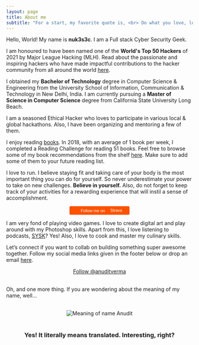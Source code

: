 ```yaml
---
layout: page
title: About me
subtitle: "For a start, my favorite quote is, <br> Do what you love, love what you do."
---
```


<div id="aboutme-section">

<p class="about-text">
<span class="fa fa-briefcase about-icon"></span>
Hello, World! My name is <strong>nuk3s3c</strong>. I am a Full stack Cyber Security Geek.
</p>

<p class="about-text">
<span class="fa fa-award about-icon"></span>
I am honoured to have been named one of the <strong>World's Top 50 Hackers</strong> of 2021 by Major League Hacking (MLH). Read about the passionate and inspiring hackers who have made impactful contributions to the hacker community from all around the world <a target="_blank" href="https://top.mlh.io/2021">here</a>.
</p>

<p class="about-text">
<span class="fa fa-graduation-cap about-icon"></span>
I obtained my <strong>Bachelor of Technology</strong> degree in Computer Science & Engineering from the University School of Information, Communication & Technology in New Delhi, India. I am currently pursuing a <strong>Master of Science in Computer Science</strong> degree from California State University Long Beach.
</p>

<p class="about-text">
<span class="fa fa-code about-icon"></span>
I am a seasoned Ethical Hacker who loves to participate in various local & global hackathons. Also, I have been organizing and mentoring a few of them.
</p>

<p class="about-text">
<span class="fa fa-book about-icon"></span>
I enjoy reading <a target="_blank" href="https://www.anudit.in/books/">books</a>. In 2018, with an average of 1 book per week, I completed a Reading Challenge for reading 51 books. Feel free to browse some of my book recommendations from the shelf <a target="_blank" href="https://www.goodreads.com/user/year_in_books/2018/82771249">here</a>. Make sure to add some of them to your future reading list.
</p>

<p class="about-text">
<span class="fa fa-running about-icon"></span>
I love to run. I believe staying fit and taking care of your body is the most important thing you can do for yourself. So never underestimate your power to take on new challenges. <strong>Believe in yourself.</strong> Also, do not forget to keep track of your activities for a rewarding experience that will instil a sense of accomplishment.
<center><a style="display:inline-block;background-color:#FC5200;color:#fff;padding:5px 10px 5px 30px;font-size:11px;font-family:Helvetica, Arial, sans-serif;white-space:nowrap;text-decoration:none;background-repeat:no-repeat;background-position:10px center;border-radius:3px;background-image:url('http://badges.strava.com/logo-strava-echelon.png')" href='http://strava.com/athletes/66143330' target="_clean">
  Follow me on
  <img src='http://badges.strava.com/logo-strava.png' alt='Strava' style='margin-left:2px;vertical-align:text-bottom' height=13 width=51 />
</a></center>
</p>

<p class="about-text">
<span class="fa fa-heart about-icon"></span>
I am very fond of playing video games. I love to create digital art and play around with my Photoshop skills. Apart from this, I love listening to podcasts, <a target="_blank" href="https://www.iheart.com/podcast/105-stuff-you-should-know-26940277/">SYSK</a>? Yes! Also, I love to cook and master my culinary skills.
</p>

<p class="about-text">
<span class="fa fa-envelope about-icon"></span>
Let’s connect if you want to collab on building something super awesome together. Follow my social media links given in the footer below or drop an email <a target="_blank" href="mailto:contact@anudit.in">here</a>.
</p>

<center>
	<a href="https://twitter.com/anuditverma" class="twitter-follow-button" data-size="large" data-show-count="false">Follow @anuditverma</a>
	<script async src="//platform.twitter.com/widgets.js" charset="utf-8"></script>
</center>
<br>

Oh, and one more thing. If you are wondering about the meaning of my name, well...
<br><br>
<center><img src="/assets/img/anudit-meaning.png" alt="Meaning of name Anudit"></center>
<br>
<center><h3>Yes! It literally means translated. Interesting, right? </h3><center>
